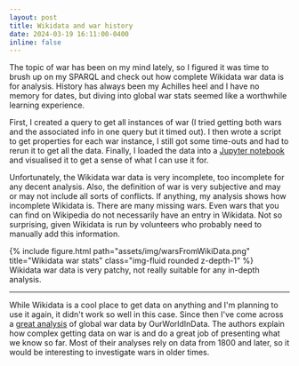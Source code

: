 ```yaml
---
layout: post
title: Wikidata and war history
date: 2024-03-19 16:11:00-0400
inline: false
---
```

The topic of war has been on my mind lately, so I figured it was time to brush up on my SPARQL and check out how complete Wikidata war data is for analysis. History has always been my Achilles heel and I have no memory for dates, but diving into global war stats seemed like a worthwhile learning experience.

First, I created a query to get all instances of war (I tried getting both wars and the associated info in one query but it timed out). I then wrote a script to get properties for each war instance, I still got some time-outs and had to rerun it to get all the data. Finally, I loaded the data into a [Jupyter notebook](https://github.com/karwester/wikiWar) and visualised it to get a sense of what I can use it for.  

Unfortunately, the Wikidata war data is very incomplete, too incomplete for any decent analysis. Also, the definition of war is very subjective and may or may not include all sorts of conflicts. If anything, my analysis shows how incomplete Wikidata is. There are many missing wars. Even wars that you can find on Wikipedia do not necessarily have an entry in Wikidata. Not so surprising, given Wikidata is run by volunteers who probably need to manually add this information.


<div class="row">
    <div class="col-sm mt-3 mt-md-0">
      <a>
        {% include figure.html path="assets/img/warsFromWikiData.png" title="Wikidata war stats" class="img-fluid rounded z-depth-1" %}
      </a>
    </div>
</div>
<div class="caption">
    Wikidata war data is very patchy, not really suitable for any in-depth analysis.
</div>

---
While Wikidata is a cool place to get data on anything and I'm planning to use it again, it didn't work so well in this case. Since then I've come across a [great analysis](https://ourworldindata.org/war-and-peace) of global war data by OurWorldInData. The authors explain how complex getting data on war is and do a great job of presenting what we know so far. Most of their analyses rely on data from 1800 and later, so it would be interesting to investigate wars in older times.



